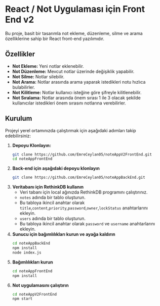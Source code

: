 # React / Not Uygulaması için Front End v2

Bu proje, basit bir tasarımla not ekleme, düzenleme, silme ve arama özelliklerine sahip bir React front-end yazılımıdır.

## Özellikler
- **Not Ekleme:** Yeni notlar eklenebilir.
- **Not Düzenleme:** Mevcut notlar üzerinde değişiklik yapabilir.
- **Not Silme:** Notlar silebilir.
- **Not Arama:** Notlar arasında arama yaparak istedikleri notu hızlıca bulabilirler.
- **Not Kilitleme:** Notlar kullanıcı isteğine göre şifreyle kilitlenebilir.
- **Not Sıralama:** Notlar arasında önem sırası 1 ile 3 olacak şekilde kullanıcılar istedikleri önem sırasını notlarına verebilirler.

## Kurulum
Projeyi yerel ortamınızda çalıştırmak için aşağıdaki adımları takip edebilirsiniz:
1. **Depoyu Klonlayın:**
   ```bash
   git clone https://github.com/EmreCeylan05/noteAppV2FrontEnd.git
   cd noteAppFrontEnd
2. **Back-end için aşağıdaki depoyu klonlayın**
    ```bash
    git clone https://github.com/EmreCeylan05/noteAppBackEnd.git
3. **Veritabanı için RethinkDB kullanın**
   - Veri tabanı için local ağınızda RethinkDB programını çalıştırınız.
   - `notes` adında bir tablo oluşturun.
   - Bu tabloya ikincil anahtar olarak `title`,`content`,`priority`,`password`,`owner`,`lockStatus` anahtarlarını ekleyin.
   - `users` adında bir tablo oluşturun.
   - Bu tabloya ikincil anahtar olarak `password` ve `username` anahtarlarını ekleyin.
4. **Sunucu için bağımlılıkları kurun ve ayağa kaldırın**
    ```bash
    cd noteAppBackEnd
    npm install
    node index.js
5. **Bağımlılıkları kurun**
    ```bash
    cd noteAppFrontEnd
    npm install
6. **Not uygulamasını çalıştırın**
    ```bash
    cd noteAppV2FrontEnd
    npm start